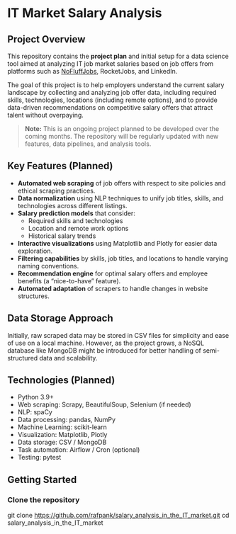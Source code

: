# IT Market Salary Analysis

## Project Overview

This repository contains the **project plan** and initial setup for a data science tool aimed at analyzing IT job market salaries based on job offers from platforms such as [NoFluffJobs](https://nofluffjobs.com/pl), RocketJobs, and LinkedIn. 

The goal of this project is to help employers understand the current salary landscape by collecting and analyzing job offer data, including required skills, technologies, locations (including remote options), and to provide data-driven recommendations on competitive salary offers that attract talent without overpaying.

> **Note:** This is an ongoing project planned to be developed over the coming months. The repository will be regularly updated with new features, data pipelines, and analysis tools.

## Key Features (Planned)

- **Automated web scraping** of job offers with respect to site policies and ethical scraping practices.
- **Data normalization** using NLP techniques to unify job titles, skills, and technologies across different listings.
- **Salary prediction models** that consider:
  - Required skills and technologies
  - Location and remote work options
  - Historical salary trends
- **Interactive visualizations** using Matplotlib and Plotly for easier data exploration.
- **Filtering capabilities** by skills, job titles, and locations to handle varying naming conventions.
- **Recommendation engine** for optimal salary offers and employee benefits (a “nice-to-have” feature).
- **Automated adaptation** of scrapers to handle changes in website structures.

## Data Storage Approach

Initially, raw scraped data may be stored in CSV files for simplicity and ease of use on a local machine. However, as the project grows, a NoSQL database like MongoDB might be introduced for better handling of semi-structured data and scalability.

## Technologies (Planned)

- Python 3.9+
- Web scraping: Scrapy, BeautifulSoup, Selenium (if needed)
- NLP: spaCy
- Data processing: pandas, NumPy
- Machine Learning: scikit-learn
- Visualization: Matplotlib, Plotly
- Data storage: CSV / MongoDB
- Task automation: Airflow / Cron (optional)
- Testing: pytest

## Getting Started

### Clone the repository

git clone https://github.com/rafpank/salary_analysis_in_the_IT_market.git
cd salary_analysis_in_the_IT_market

